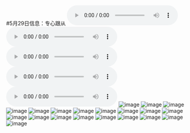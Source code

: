 #5月29日信息：专心跟从
<audio controls src="./专心跟从_1.mp3"></audio> 
<audio controls src="./专心跟从_2.mp3"></audio> 
<audio controls src="./专心跟从_3.mp3"></audio> 
<audio controls src="./专心跟从_4.mp3"></audio> 
<audio controls src="./专心跟从_5.mp3"></audio> 
![image](https://user-images.githubusercontent.com/91267933/172403922-9810be9e-846b-4a83-a18a-0613bfd2c81b.png)
![image](https://user-images.githubusercontent.com/91267933/172403954-9ca312ca-db0b-4d7b-953e-f9edf0703f1d.png)
![image](https://user-images.githubusercontent.com/91267933/172403989-04714457-7027-4185-96ef-ad46d9e8460b.png)
![image](https://user-images.githubusercontent.com/91267933/172404026-0953db10-6932-486a-b872-5a04a6b07ab6.png)
![image](https://user-images.githubusercontent.com/91267933/172404057-cb185fa1-7bab-4d12-805e-0a648eacdf5d.png)
![image](https://user-images.githubusercontent.com/91267933/172404108-0683b203-0893-4809-800d-86d26f6edece.png)
![image](https://user-images.githubusercontent.com/91267933/172404134-c35eae8e-364e-4864-884b-5bfdc6c07cd4.png)
![image](https://user-images.githubusercontent.com/91267933/172404166-979fa979-ca4c-4007-8303-dc55a495372b.png)
![image](https://user-images.githubusercontent.com/91267933/172404196-a342b86a-7729-41ff-a013-2843add6836c.png)
![image](https://user-images.githubusercontent.com/91267933/172404240-bcd25e2f-fc61-48de-9975-0c3ad4973ca0.png)
![image](https://user-images.githubusercontent.com/91267933/172404264-923be0b4-713d-48b9-8510-142b9af20df7.png)
![image](https://user-images.githubusercontent.com/91267933/172404292-3c37d8a4-6938-4967-bc64-63049a6d46aa.png)
![image](https://user-images.githubusercontent.com/91267933/172404319-bcf39f11-b5b3-4934-8a2f-b4af4764c98f.png)
![image](https://user-images.githubusercontent.com/91267933/172404342-8c2d5ed5-7878-4088-bed6-14ad42074f05.png)
![image](https://user-images.githubusercontent.com/91267933/172404371-4afac59b-a38a-44e6-b0c4-467f242edf5b.png)
![image](https://user-images.githubusercontent.com/91267933/172404406-56cf318d-bd08-4726-aca6-5f76daea24c9.png)
![image](https://user-images.githubusercontent.com/91267933/172404430-30a06107-c30f-4123-94f8-9f03826f91fe.png)
![image](https://user-images.githubusercontent.com/91267933/172404455-0a27a980-f8a9-4ffd-8f27-965a05508afb.png)
![image](https://user-images.githubusercontent.com/91267933/172404497-8a15bf0c-6dd2-482b-ae88-6cffb73e2428.png)
![image](https://user-images.githubusercontent.com/91267933/172404536-56fd08ba-323b-4b8e-b589-c8d2f91dce94.png)
